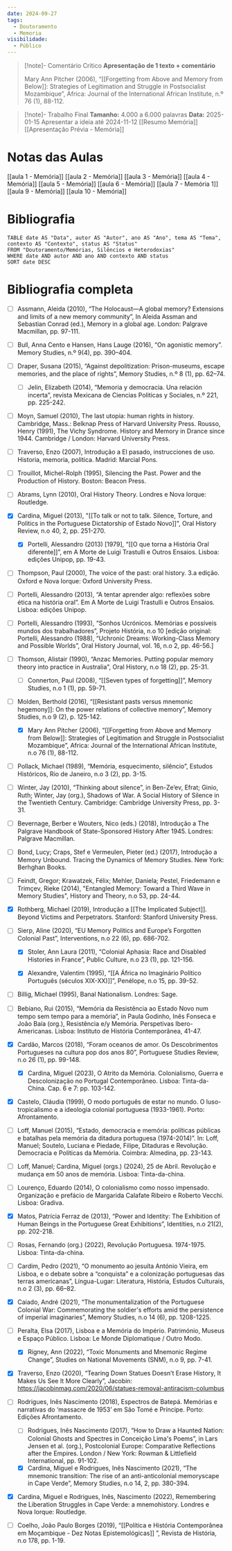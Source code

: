 ```yaml
---
date: 2024-09-27
tags:
  - Doutoramento
  - Memoria
visibilidade:
  - Público
---
```


> [!note]- Comentário Crítico
> **Apresentação de 1 texto + comentário**
> 
> Mary Ann Pitcher (2006), “[[Forgetting from Above and Memory from Below]]: Strategies of Legitimation and Struggle in Postsocialist Mozambique”, Africa: Journal of the International African Institute, n.º 76 (1), 88-112.


> [!note]- Trabalho Final
> **Tamanho:** 4.000 a 6.000 palavras
> **Data:** 2025-01-15
>  Apresentar a ideia até 2024-11-12
>  [[Resumo Memória]]
>  [[Apresentação Prévia - Memória]] 
> 


# Notas das Aulas

[[aula 1 - Memória]]
[[aula 2 - Memória]]
[[aula 3 - Memória]]
[[aula 4 - Memória]]
[[aula 5 - Memória]]
[[aula 6 - Memória]]
[[aula 7 - Memória 1]]
[[aula 9 - Memória]]
[[aula 10 - Memória]]




# Bibliografia

```dataview
TABLE date AS "Data", autor AS "Autor", ano AS "Ano", tema AS "Tema", contexto AS "Contexto", status AS "Status"
FROM "Doutoramento/Memórias, Silêncios e Heterodoxias"
WHERE date AND autor AND ano AND contexto AND status
SORT date DESC
```



# Bibliografia completa

- [ ] Assmann, Aleida (2010), “The Holocaust—A global memory? Extensions and limits of a new memory community”, In Aleida Assman and Sebastian Conrad (ed.), Memory in a global age. London: Palgrave Macmillan, pp. 97-111.

- [ ] Bull, Anna Cento e Hansen, Hans Lauge (2016), “On agonistic memory”. Memory Studies, n.º 9(4), pp. 390–404.

 - [ ] Draper, Susana (2015), “Against depolitization: Prison-museums, escape memories, and the place of rights”, Memory Studies, n.º 8 (1), pp. 62–74.
 
	 - [ ] Jelin, Elizabeth (2014), “Memoria y democracia. Una relación incerta”, revista Mexicana de Ciencias Politicas y Sociales, n.º 221, pp. 225-242.
 
- [ ] Moyn, Samuel (2010), The last utopia: human rights in history. Cambridge, Mass.: Belknap Press of Harvard University Press. Rousso, Henry (1991), The Vichy Syndrome. History and Memory in Drance since 1944. Cambridge / London: Harvard University Press.

- [ ] Traverso, Enzo (2007), Introdução a El pasado, instrucciones de uso. Historia, memoria, politica. Madrid: Marcial Pons.

- [ ] Trouillot, Michel-Rolph (1995), Silencing the Past. Power and the Production of History. Boston: Beacon Press.

- [ ] Abrams, Lynn (2010), Oral History Theory. Londres e Nova Iorque: Routledge.

- [x] Cardina, Miguel (2013), "[[To talk or not to talk. Silence, Torture, and Politics in the Portuguese Dictatorship of Estado Novo]]", Oral History Review, n.o 40, 2, pp. 251-270.

	- [x] Portelli, Alessandro (2013) [1979], “[[O que torna a História Oral diferente]]”, em A Morte de Luigi Trastulli e Outros Ensaios. Lisboa: edições Unipop, pp. 19-43.

- [ ] Thompson, Paul (2000), The voice of the past: oral history. 3.a edição. Oxford e Nova Iorque: Oxford University Press.

- [ ] Portelli, Alessandro (2013), “A tentar aprender algo: reflexões sobre ética na história oral”. Em A Morte de Luigi Trastulli e Outros Ensaios. Lisboa: edições Unipop.

- [ ] Portelli, Alessandro (1993), “Sonhos Ucrónicos. Memórias e possíveis mundos dos trabalhadores”, Projeto História, n.o 10 [edição original: Portelli, Alessandro (1988), “Uchronic Dreams: Working-Class Memory and Possible Worlds”, Oral History Journal, vol. 16, n.o 2, pp. 46-56.]

- [ ] Thomson, Alistair (1990), “Anzac Memories. Putting popular memory theory into practice in Australia", Oral History, n.o 18 (2), pp. 25-31.

	- [ ] Connerton, Paul (2008), “[[Seven types of forgetting]]”, Memory Studies, n.o 1 (1), pp. 59-71.

- [ ] Molden, Berthold (2016), “[[Resistant pasts versus mnemonic hegemony]]: On the power relations of collective memory”, Memory Studies, n.o 9 (2), p. 125-142.

	- [x] Mary Ann Pitcher (2006), “[[Forgetting from Above and Memory from Below]]: Strategies of Legitimation and Struggle in Postsocialist Mozambique”, Africa: Journal of the International African Institute, n.o 76 (1), 88-112.

- [ ] Pollack, Michael (1989), “Memória, esquecimento, silêncio”, Estudos Históricos, Rio de Janeiro, n.o 3 (2), pp. 3-15. 

- [ ] Winter, Jay (2010), “Thinking about silence”, in Ben-Ze’ev, Efrat; Ginio, Ruth; Winter, Jay (org.), Shadows of War. A Social History of Silence in the Twentieth Century. Cambridge: Cambridge University Press, pp. 3-31.
 

- [ ] Bevernage, Berber e Wouters, Nico (eds.) (2018), Introdução a The Palgrave Handbook of State-Sponsored History After 1945. Londres: Palgrave Macmillan.

- [ ] Bond, Lucy; Craps, Stef e Vermeulen, Pieter (ed.) (2017), Introdução a Memory Unbound. Tracing the Dynamics of Memory Studies. New York: Berhghan Books.

- [ ] Feindt, Gregor; Krawatzek, Félix; Mehler, Daniela; Pestel, Friedemann e Trimçev, Rieke (2014), "Entangled Memory: Toward a Third Wave in Memory Studies", History and Theory, n.o 53, pp. 24-44.

- [x] Rothberg, Michael (2019), Introdução a [[The Implicated Subject]]. Beyond Victims and Perpetrators. Stanford: Stanford University Press.

- [ ] Sierp, Aline (2020), “EU Memory Politics and Europe’s Forgotten Colonial Past”, Interventions, n.o 22 (6), pp. 686-702.

	- [x] Stoler, Ann Laura (2011), “Colonial Aphasia: Race and Disabled Histories in France”, Public Culture, n.o 23 (1), pp. 121-156.

	- [x] Alexandre, Valentim (1995), “[[A África no Imaginário Político Português (séculos XIX-XX)]]”, Penélope, n.o 15, pp. 39-52.
- [ ] Billig, Michael (1995), Banal Nationalism. Londres: Sage. 

- [ ] Bebiano, Rui (2015), “Memória da Resistência ao Estado Novo num tempo sem tempo para a memória”, in Paula Godinho, Inês Fonseca e João Baía (org.), Resistência e/y Memória. Perspetivas Ibero-Americanas. Lisboa: Instituto de História Contemporânea, 41-47.

- [x] Cardão, Marcos (2018), “Foram oceanos de amor. Os Descobrimentos Portugueses na cultura pop dos anos 80”, Portuguese Studies Review, n.o 26 (1), pp. 99-148.

	- [x] Cardina, Miguel (2023), O Atrito da Memória. Colonialismo, Guerra e Descolonização no Portugal Contemporâneo. Lisboa: Tinta-da-China. Cap. 6 e 7: pp. 103-142.

- [x] Castelo, Cláudia (1999), O modo português de estar no mundo. O luso-tropicalismo e a ideologia colonial portuguesa (1933-1961). Porto: Afrontamento.

- [ ] Loff, Manuel (2015), “Estado, democracia e memória: políticas públicas e batalhas pela memória da ditadura portuguesa (1974-2014)”. In: Loff, Manuel; Soutelo, Luciana e Piedade, Filipe, Ditaduras e Revolução. Democracia e Políticas da Memória. Coimbra: Almedina, pp. 23-143.

- [ ] Loff, Manuel; Cardina, Miguel (orgs.) (2024), 25 de Abril. Revolução e mudança em 50 anos de memória. Lisboa: Tinta-da-china.

- [ ] Lourenço, Eduardo (2014), O colonialismo como nosso impensado. Organização e prefácio de Margarida Calafate Ribeiro e Roberto Vecchi. Lisboa: Gradiva.

- [x] Matos, Patrícia Ferraz de (2013), “Power and Identity: The Exhibition of Human Beings in the Portuguese Great Exhibitions”, Identíties, n.o 21(2), pp. 202-218.

- [ ] Rosas, Fernando (org.) (2022), Revolução Portuguesa. 1974-1975. Lisboa: Tinta-da-china.
- [ ] Cardim, Pedro (2021), “O monumento ao jesuíta António Vieira, em Lisboa, e o debate sobre a “conquista” e a colonização portuguesas das terras americanas”, Língua-Lugar: Literatura, História, Estudos Culturais, n.o 2 (3), pp. 66–82.
- [x] Caiado, André (2021), “The monumentalization of the Portuguese Colonial War: Commemorating the soldier's efforts amid the persistence of imperial imaginaries”, Memory Studies, n.o 14 (6), pp. 1208-1225.
- [ ] Peralta, Elsa (2017), Lisboa e a Memória do Império. Património, Museus e Espaço Público. Lisboa: Le Monde Diplomatique / Outro Modo.
	- [x] Rigney, Ann (2022), “Toxic Monuments and Mnemonic Regime Change”, Studies on National Movements (SNM), n.o 9, pp. 7-41.
- [x] Traverso, Enzo (2020), “Tearing Down Statues Doesn’t Erase History, It Makes Us See It More Clearly”, Jacobin: https://jacobinmag.com/2020/06/statues-removal-antiracism-columbus
- [ ] Rodrigues, Inês Nascimento (2018), Espectros de Batepá. Memórias e narrativas do ‘massacre de 1953’ em São Tomé e Príncipe. Porto: Edições Afrontamento.
	- [ ] Rodrigues, Inês Nascimento (2017), “How to Draw a Haunted Nation: Colonial Ghosts and Spectres in Conceição Lima's Poems”, in Lars Jensen et al. (org.), Postcolonial Europe: Comparative Reflections after the Empires. London / New York: Rowman & Littlefield International, pp. 91-102.
	- [x] Cardina, Miguel e Rodrigues, Inês Nascimento (2021), “The mnemonic transition: The rise of an anti-anticolonial memoryscape in Cape Verde”, Memory Studies, n.o 14, 2, pp. 380-394.
- [x] Cardina, Miguel e Rodrigues, Inês, Nascimento (2022), Remembering the Liberation Struggles in Cape Verde: a mnemohistory. Londres e Nova Iorque: Routledge.
- [ ] Coelho, João Paulo Borges (2019), “[[Política e História Contemporânea em Moçambique - Dez Notas Epistemológicas]] ”, Revista de História, n.o 178, pp. 1-19.